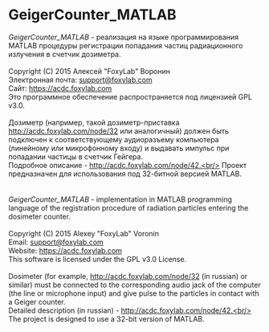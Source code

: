 ﻿# GeigerCounter_MATLAB
<i>GeigerCounter_MATLAB</i> - реализация на языке программирования MATLAB процедуры регистрации попадания частиц 
радиационного излучения в счетчик дозиметра.<br/><br/>
Copyright (C) 2015 Алексей "FoxyLab" Воронин<br/>
Электронная почта:    support@foxylab.com<br/>
Сайт:  https://acdc.foxylab.com<br/>
Это программное обеспечение распространяется под лицензией GPL v3.0.<br/><br/>
Дозиметр (например, такой дозиметр-приставка http://acdc.foxylab.com/node/32 или аналогичный) должен быть подключен к соответствующему аудиоразъему компьютера (линейному или микрофонному входу) и выдавать импульс при попадании частицы в счетчик Гейгера.<br/>
Подробное описание - http://acdc.foxylab.com/node/42.<br/>
Проект предназначен для использования под 32-битной версией MATLAB.<br/><br/><br/>
<i>GeigerCounter_MATLAB</i> - implementation in MATLAB programming language of the registration procedure of radiation particles entering the dosimeter counter.<br/><br/>
Copyright (C) 2015 Alexey "FoxyLab" Voronin<br/>
Email:    support@foxylab.com<br/>
Website:  https://acdc.foxylab.com<br/>
This software is licensed under the GPL v3.0 License.<br/><br/>
Dosimeter (for example, http://acdc.foxylab.com/node/32 (in russian) or similar) must be connected to the corresponding audio jack of the computer (the line or microphone input) and give pulse to the particles in contact with a Geiger counter.<br/>
Detailed description (in russian) - http://acdc.foxylab.com/node/42.<br/><br/>
The project is designed to use a 32-bit version of MATLAB.
